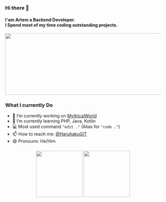 ### Hi there 👋

<h4>I'am Artem a Backend Developer.<br>I Spend most of my time coding outstanding projects.</h4>

<style>
  .banner {
    object-fit: cover;
  }
</style>

<div align="center">
  <img id="banner" width="1200" height="200" src="https://github.com/HaruhakuGIT/HaruhakuGIT/assets/66869683/a47cd35e-ca98-4967-9363-fe28dc0f8384" />
</div>

### What I currently Do

- 🔭 I’m currently working on [MythicalWorld](https://mythicalworld.su)
- 🌱 I’m currently learning PHP, Java, Kotlin
- 💻 Most used command  `"edit ."` (Alias for `"code ."`)
- 📫 How to reach me: [@HaruhakuGIT](https://discord.com/users/856967549635002388)
- 😄 Pronouns: He/Him

###

<div align="center">
  <img src="https://github-readme-stats.vercel.app/api?username=HaruhakuGIT&show_icons=true&theme=midnight-purple" height="150">
  <img src="https://github-readme-stats.vercel.app/api/top-langs/?username=HaruhakuGIT&theme=midnight-purple&layout=compact&langs_count=5&order=2" height="150">
</div>

###
